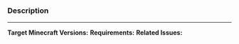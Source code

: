 ### Description

<!--- Describe your changes here. --->

---
**Target Minecraft Versions:** <!-- 'any' means all supported versions -->
**Requirements:** <!-- Required plugins, Minecraft versions, server software... -->
**Related Issues:** <!-- Links to related issues -->
